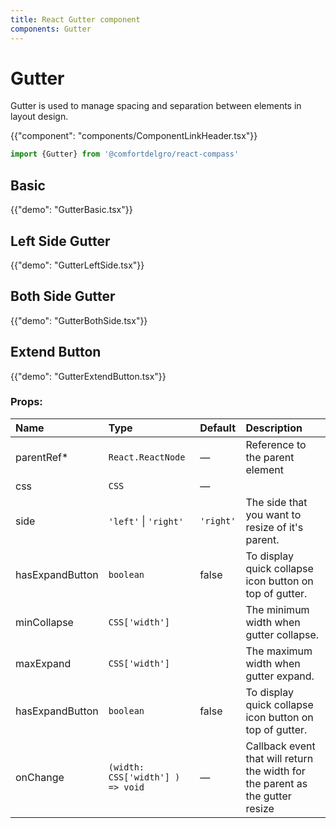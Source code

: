 ```yaml
---
title: React Gutter component
components: Gutter
---
```


# Gutter

<p class="description">Gutter is used to manage spacing and separation between elements in layout design.</p>

{{"component": "components/ComponentLinkHeader.tsx"}}

```jsx
import {Gutter} from '@comfortdelgro/react-compass'
```

## Basic

{{"demo": "GutterBasic.tsx"}}

## Left Side Gutter

{{"demo": "GutterLeftSide.tsx"}}

## Both Side Gutter

{{"demo": "GutterBothSide.tsx"}}

## Extend Button

{{"demo": "GutterExtendButton.tsx"}}

### Props:

| Name            | Type                             | Default   | Description                                                                   |
| :-------------- | :------------------------------- | :-------- | :---------------------------------------------------------------------------- |
| parentRef\*     | `React.ReactNode`                | —         | Reference to the parent element                                               |
| css             | `CSS`                            | —         |                                                                               |
| side            | `'left'` \| `'right'`            | `'right'` | The side that you want to resize of it's parent.                              |
| hasExpandButton | `boolean`                        | false     | To display quick collapse icon button on top of gutter.                       |
| minCollapse     | `CSS['width'] `                  |           | The minimum width when gutter collapse.                                       |
| maxExpand       | `CSS['width'] `                  |           | The maximum width when gutter expand.                                         |
| hasExpandButton | `boolean`                        | false     | To display quick collapse icon button on top of gutter.                       |
| onChange        | `(width: CSS['width'] ) => void` | —         | Callback event that will return the width for the parent as the gutter resize |
